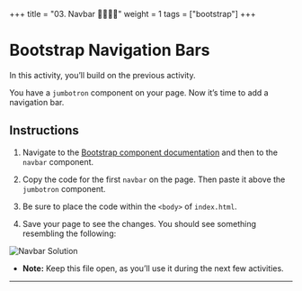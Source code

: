 +++
title = "03. Navbar 👩‍🎓👨‍🎓"
weight = 1
tags = ["bootstrap"] 
+++

# Bootstrap Navigation Bars

In this activity, you’ll build on the previous activity. 

You have a `jumbotron` component on your page. Now it’s time to add a navigation bar.

## Instructions


1. Navigate to the [Bootstrap component documentation](https://getbootstrap.com/docs/4.3/components/navbar/) and then to the `navbar` component.

2. Copy the code for the first `navbar` on the page. Then paste it above the `jumbotron` component.

3. Be sure to place the code within the `<body>` of `index.html`.

4. Save your page to see the changes. You should see something resembling the following: 

  ![Navbar Solution](./images/navbar-solution.png)

- **Note:** Keep this file open, as you’ll use it during the next few activities.

---